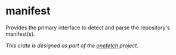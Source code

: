 # manifest

Provides the primary interface to detect and parse the repository's manifest(s).

_This crate is designed as part of the [onefetch](https://github.com/o2sh/onefetch) project._
